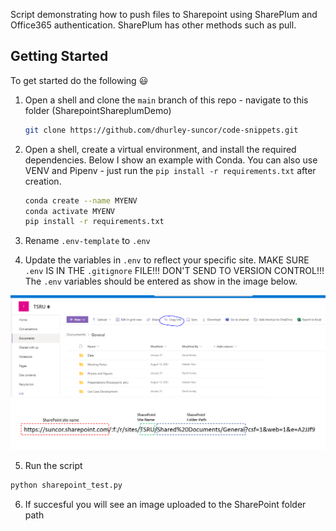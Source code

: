 Script demonstrating how to push files to Sharepoint using SharePlum and Office365 authentication. SharePlum has other methods such as pull. 

<!-- GETTING STARTED -->
## Getting Started

To get started do the following :smiley:

1. Open a shell and clone the `main` branch of this repo - navigate to this folder (SharepointShareplumDemo)

   ```sh
   git clone https://github.com/dhurley-suncor/code-snippets.git
   ```
2. Open a shell, create a virtual environment, and install the required dependencies. Below I show an example with Conda. You can also use VENV and Pipenv - just run the `pip install -r requirements.txt` after creation.

     ```sh
     conda create --name MYENV
     conda activate MYENV
     pip install -r requirements.txt
     ```  
3. Rename `.env-template` to `.env`

4. Update the variables in `.env` to reflect your specific site. MAKE SURE `.env` IS IN THE `.gitignore` FILE!!! DON'T SEND TO VERSION CONTROL!!!
The `.env` variables should be entered as show in the image below. 

![LinkClick](./Static/image1.PNG)
![LinkPath](./Static/image2.PNG)

5. Run the script 

  ```sh
  python sharepoint_test.py
  ```
  
6. If succesful you will see an image uploaded to the SharePoint folder path
